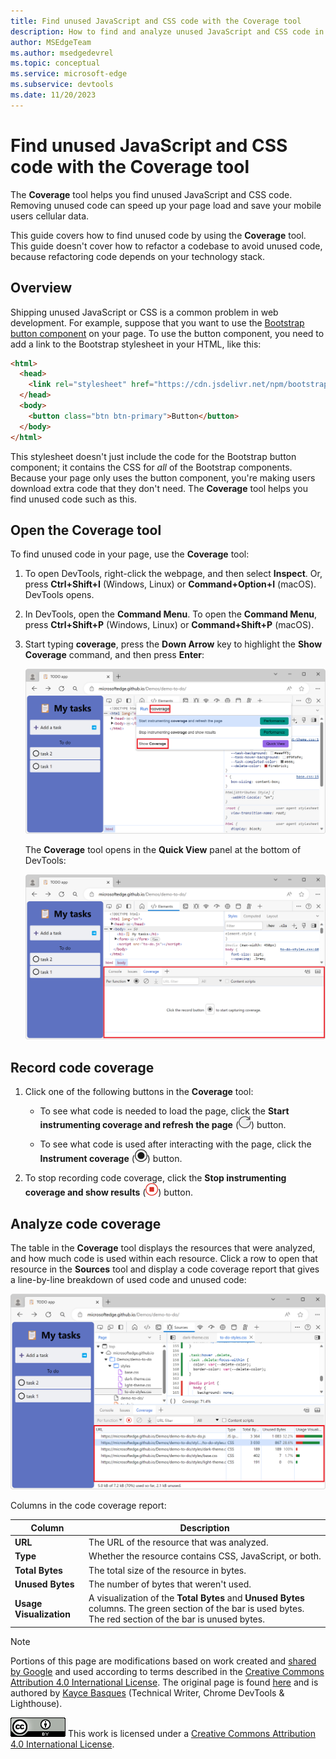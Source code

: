 ```yaml
---
title: Find unused JavaScript and CSS code with the Coverage tool
description: How to find and analyze unused JavaScript and CSS code in Microsoft Edge DevTools.
author: MSEdgeTeam
ms.author: msedgedevrel
ms.topic: conceptual
ms.service: microsoft-edge
ms.subservice: devtools
ms.date: 11/20/2023
---
```

<!-- Copyright Kayce Basques

   Licensed under the Apache License, Version 2.0 (the "License");
   you may not use this file except in compliance with the License.
   You may obtain a copy of the License at

       https://www.apache.org/licenses/LICENSE-2.0

   Unless required by applicable law or agreed to in writing, software
   distributed under the License is distributed on an "AS IS" BASIS,
   WITHOUT WARRANTIES OR CONDITIONS OF ANY KIND, either express or implied.
   See the License for the specific language governing permissions and
   limitations under the License.  -->
# Find unused JavaScript and CSS code with the Coverage tool

The **Coverage** tool helps you find unused JavaScript and CSS code.  Removing unused code can speed up your page load and save your mobile users cellular data.

This guide covers how to find unused code by using the **Coverage** tool. This guide doesn't cover how to refactor a codebase to avoid unused code, because refactoring code depends on your technology stack.


<!-- ====================================================================== -->
## Overview

Shipping unused JavaScript or CSS is a common problem in web development.  For example, suppose that you want to use the [Bootstrap button component](https://getbootstrap.com/docs/4.3/components/buttons) on your page.  To use the button component, you need to add a link to the Bootstrap stylesheet in your HTML, like this:

```html
<html>
  <head>
    <link rel="stylesheet" href="https://cdn.jsdelivr.net/npm/bootstrap@5.3.2/dist/css/bootstrap.min.css">
  </head>
  <body>
    <button class="btn btn-primary">Button</button>
  </body>
</html>
```

This stylesheet doesn't just include the code for the Bootstrap button component; it contains the CSS for _all_ of the Bootstrap components.  Because your page only uses the button component, you're making users download extra code that they don't need.  The **Coverage** tool helps you find unused code such as this.


<!-- ====================================================================== -->
## Open the Coverage tool

To find unused code in your page, use the **Coverage** tool:

1. To open DevTools, right-click the webpage, and then select **Inspect**.  Or, press **Ctrl+Shift+I** (Windows, Linux) or **Command+Option+I** (macOS).  DevTools opens.

1. In DevTools, open the **Command Menu**. To open the **Command Menu**, press **Ctrl+Shift+P** (Windows, Linux) or **Command+Shift+P** (macOS).

1. Start typing **coverage**, press the **Down Arrow** key to highlight the **Show Coverage** command, and then press **Enter**:

   ![The Command Menu pop-up in DevTools, showing the Show Coverage command](./index-images/command-menu-show-coverage.png)

   The **Coverage** tool opens in the **Quick View** panel at the bottom of DevTools:

   ![The Coverage tool](./index-images/coverage-console-drawer-coverage-empty.png)


<!-- ====================================================================== -->
## Record code coverage

1. Click one of the following buttons in the **Coverage** tool:

   *  To see what code is needed to load the page, click the **Start instrumenting coverage and refresh the page** (![The Start instrumenting coverage and refresh the page icon](./index-images/reload-icon.png)) button.

   *  To see what code is used after interacting with the page, click the **Instrument coverage** (![The Instrument coverage icon](./index-images/record-icon.png)) button.

1. To stop recording code coverage, click the **Stop instrumenting coverage and show results** (![The Stop instrumenting coverage and show results icon](./index-images/stop-icon.png)) button.


<!-- ====================================================================== -->
## Analyze code coverage

The table in the **Coverage** tool displays the resources that were analyzed, and how much code is used within each resource.  Click a row to open that resource in the **Sources** tool and display a code coverage report that gives a line-by-line breakdown of used code and unused code:

![A code coverage report](./index-images/coverage-sources-resource-drawer-coverage-selected.png)

Columns in the code coverage report:

| Column | Description |
| --- | --- |
| **URL** | The URL of the resource that was analyzed. |
| **Type** | Whether the resource contains CSS, JavaScript, or both. |
| **Total Bytes** | The total size of the resource in bytes. |
| **Unused Bytes** | The number of bytes that weren't used. |
| **Usage Visualization** | A visualization of the **Total Bytes** and **Unused Bytes** columns.  The green section of the bar is used bytes.  The red section of the bar is unused bytes. |


<!-- ====================================================================== -->
> [!NOTE]
> Portions of this page are modifications based on work created and [shared by Google](https://developers.google.com/terms/site-policies) and used according to terms described in the [Creative Commons Attribution 4.0 International License](https://creativecommons.org/licenses/by/4.0).
> The original page is found [here](https://developer.chrome.com/docs/devtools/coverage/) and is authored by [Kayce Basques](https://developers.google.com/web/resources/contributors#kayce-basques) (Technical Writer, Chrome DevTools \& Lighthouse).

[![Creative Commons License](../../media/cc-logo/88x31.png)](https://creativecommons.org/licenses/by/4.0)
This work is licensed under a [Creative Commons Attribution 4.0 International License](https://creativecommons.org/licenses/by/4.0).
